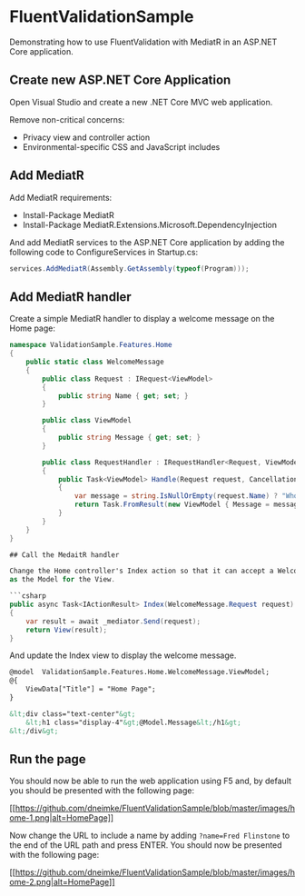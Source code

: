 # FluentValidationSample
Demonstrating how to use FluentValidation with MediatR in an ASP.NET Core application.

## Create new ASP.NET Core Application

Open Visual Studio and create a new .NET Core MVC web application.

Remove non-critical concerns:

* Privacy view and controller action
* Environmental-specific CSS and JavaScript includes

## Add MediatR

Add MediatR requirements:

* Install-Package MediatR
* Install-Package MediatR.Extensions.Microsoft.DependencyInjection

And add MediatR services to the ASP.NET Core application by adding the following code to ConfigureServices in Startup.cs:

```csharp
services.AddMediatR(Assembly.GetAssembly(typeof(Program)));
```

## Add MediatR handler

Create a simple MediatR handler to display a welcome message on the Home page:

```csharp
namespace ValidationSample.Features.Home
{
    public static class WelcomeMessage
    {
        public class Request : IRequest<ViewModel>
        {
            public string Name { get; set; }
        }

        public class ViewModel
        {
            public string Message { get; set; }
        }

        public class RequestHandler : IRequestHandler<Request, ViewModel>
        {
            public Task<ViewModel> Handle(Request request, CancellationToken cancellationToken)
            {
                var message = string.IsNullOrEmpty(request.Name) ? "Who are you?" : $"Hello {request.Name}";
                return Task.FromResult(new ViewModel { Message = message });
            }
        }
    }
}

## Call the MedaitR handler

Change the Home controller's Index action so that it can accept a WelcomeMessage.Request and return the response
as the Model for the View.

```csharp
public async Task<IActionResult> Index(WelcomeMessage.Request request)
{
    var result = await _mediator.Send(request);
    return View(result);
}
```

And update the Index view to display the welcome message.

```html
@model  ValidationSample.Features.Home.WelcomeMessage.ViewModel;
@{
    ViewData["Title"] = "Home Page";
}

&lt;div class="text-center"&gt;
    &lt;h1 class="display-4"&gt;@Model.Message&lt;/h1&gt;
&lt;/div&gt;
```

## Run the page

You should now be able to run the web application using F5 and, by default you should be presented with 
the following page:

[[https://github.com/dneimke/FluentValidationSample/blob/master/images/home-1.png|alt=HomePage]]

Now change the URL to include a name by adding ```?name=Fred Flinstone``` to the end of the URL path and 
press ENTER.  You should now be presented with the following page:

[[https://github.com/dneimke/FluentValidationSample/blob/master/images/home-2.png|alt=HomePage]]

